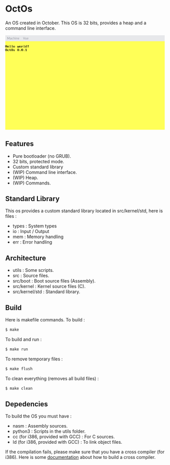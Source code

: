 # OctOs
An OS created in October. This OS is 32 bits, provides a heap and a command line interface.

![OctOs Thumbnail](screenshots/thumbnail.png "OctOs")

## Features
- Pure bootloader (no GRUB).
- 32 bits, protected mode.
- Custom standard library
- (WIP) Command line interface.
- (WIP) Heap.
- (WIP) Commands.

## Standard Library
This os provides a custom standard library located in src/kernel/std, here is files :
- types : System types
- io : Input / Output
- mem : Memory handling
- err : Error handling

## Architecture
- utils : Some scripts.
- src : Source files.
- src/boot : Boot source files (Assembly).
- src/kernel : Kernel source files (C).
- src/kernel/std : Standard library.

## Build
Here is makefile commands. To build :
```bash
$ make
```
To build and run :
```bash
$ make run
```
To remove temporary files :
```bash
$ make flush
```
To clean everything (removes all build files) :
```bash
$ make clean
```

## Depedencies
To build the OS you must have :
- nasm : Assembly sources.
- python3 : Scripts in the utils folder.
- cc (for i386, provided with GCC) : For C sources.
- ld (for i386, provided with GCC) : To link object files.

If the compilation fails, please make sure that you have a cross compiler (for i386).
Here is some [documentation](https://wiki.osdev.org/GCC_Cross-Compiler "Build a cross compiler") about how to build a cross compiler. 
